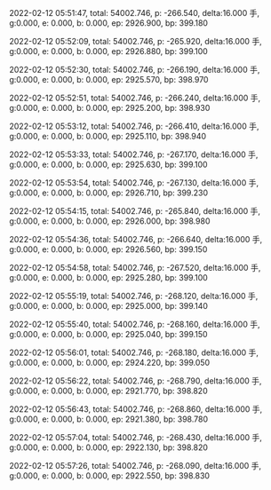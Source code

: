 2022-02-12 05:51:47, total: 54002.746, p: -266.540, delta:16.000 手, g:0.000, e: 0.000, b: 0.000, ep: 2926.900, bp: 399.180

2022-02-12 05:52:09, total: 54002.746, p: -265.920, delta:16.000 手, g:0.000, e: 0.000, b: 0.000, ep: 2926.880, bp: 399.100

2022-02-12 05:52:30, total: 54002.746, p: -266.190, delta:16.000 手, g:0.000, e: 0.000, b: 0.000, ep: 2925.570, bp: 398.970

2022-02-12 05:52:51, total: 54002.746, p: -266.240, delta:16.000 手, g:0.000, e: 0.000, b: 0.000, ep: 2925.200, bp: 398.930

2022-02-12 05:53:12, total: 54002.746, p: -266.410, delta:16.000 手, g:0.000, e: 0.000, b: 0.000, ep: 2925.110, bp: 398.940

2022-02-12 05:53:33, total: 54002.746, p: -267.170, delta:16.000 手, g:0.000, e: 0.000, b: 0.000, ep: 2925.630, bp: 399.100

2022-02-12 05:53:54, total: 54002.746, p: -267.130, delta:16.000 手, g:0.000, e: 0.000, b: 0.000, ep: 2926.710, bp: 399.230

2022-02-12 05:54:15, total: 54002.746, p: -265.840, delta:16.000 手, g:0.000, e: 0.000, b: 0.000, ep: 2926.000, bp: 398.980

2022-02-12 05:54:36, total: 54002.746, p: -266.640, delta:16.000 手, g:0.000, e: 0.000, b: 0.000, ep: 2926.560, bp: 399.150

2022-02-12 05:54:58, total: 54002.746, p: -267.520, delta:16.000 手, g:0.000, e: 0.000, b: 0.000, ep: 2925.280, bp: 399.100

2022-02-12 05:55:19, total: 54002.746, p: -268.120, delta:16.000 手, g:0.000, e: 0.000, b: 0.000, ep: 2925.000, bp: 399.140

2022-02-12 05:55:40, total: 54002.746, p: -268.160, delta:16.000 手, g:0.000, e: 0.000, b: 0.000, ep: 2925.040, bp: 399.150

2022-02-12 05:56:01, total: 54002.746, p: -268.180, delta:16.000 手, g:0.000, e: 0.000, b: 0.000, ep: 2924.220, bp: 399.050

2022-02-12 05:56:22, total: 54002.746, p: -268.790, delta:16.000 手, g:0.000, e: 0.000, b: 0.000, ep: 2921.770, bp: 398.820

2022-02-12 05:56:43, total: 54002.746, p: -268.860, delta:16.000 手, g:0.000, e: 0.000, b: 0.000, ep: 2921.380, bp: 398.780

2022-02-12 05:57:04, total: 54002.746, p: -268.430, delta:16.000 手, g:0.000, e: 0.000, b: 0.000, ep: 2922.130, bp: 398.820

2022-02-12 05:57:26, total: 54002.746, p: -268.090, delta:16.000 手, g:0.000, e: 0.000, b: 0.000, ep: 2922.550, bp: 398.830